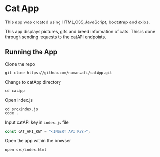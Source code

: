 # Cat App

This app was created using HTML,CSS,JavaScript, bootstrap and axios.

This app displays pictures, gifs and breed information of cats. This is done through sending requests to the catAPI endpoints.

## Running the App

Clone the repo

```
git clone https://github.com/numansafi/catApp.git
```

Change to catApp directory

```
cd catApp
```
Open index.js

```
cd src/index.js
code .
```

Input catAPI key in `index.js` file

```js
const CAT_API_KEY = "<INSERT API KEY>";
```

Open the app within the browser

```
open src/index.html
```
